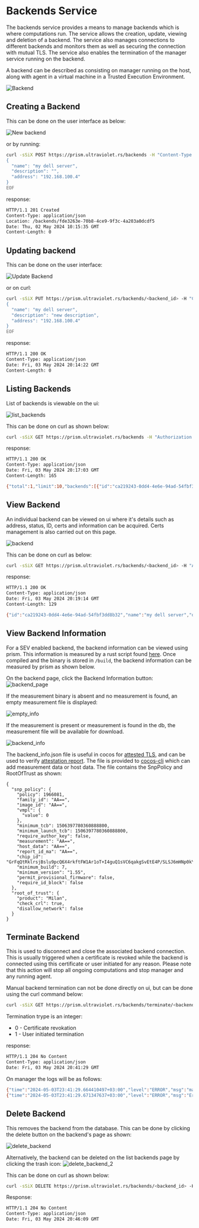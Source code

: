 # Backends Service
The backends service provides a means to manage backends which is where computations run. The service allows the creation, update, viewing and deletion of a backend. The service also manages connections to different backends and monitors them as well as securing the connection with mutual TLS. The service also enables the termination of the manager service running on the backend.

A backend can be described as consisting on manager running on the host, along with agent in a virtual machine in a Trusted Execution Environment.

![Backend](img/backend.drawio.png)

## Creating a Backend
This can be done on the user interface as below:

![New backend](img/ui/new%20backend.png)

or by running:
```bash
curl -sSiX POST https://prism.ultraviolet.rs/backends -H "Content-Type: application/json" -H "Authorization: Bearer <user_token>" -d @- << EOF
{
  "name": "my dell server",
  "description": "",
  "address": "192.168.100.4"
}
EOF
```

response:

```bash
HTTP/1.1 201 Created
Content-Type: application/json
Location: /backends/fde3263e-70b8-4ce9-9f3c-4a203a0dcdf5
Date: Thu, 02 May 2024 10:15:35 GMT
Content-Length: 0
```

## Updating backend
This can be done on the user interface:

![Update Backend](img/ui/update%20backend.png)

or on curl:
```bash
curl -sSiX PUT https://prism.ultraviolet.rs/backends/<backend_id> -H "Content-Type: application/json" -H "Authorization: Bearer <user_token>" -d @- << EOF
{
  "name": "my dell server",
  "description": "new description",
  "address": "192.168.100.4"
}
EOF
```

response:
```bash
HTTP/1.1 200 OK
Content-Type: application/json
Date: Fri, 03 May 2024 20:14:22 GMT
Content-Length: 0
```

## Listing Backends
List of backends is viewable on the ui:

![list_backends](img/backends_page.png)

This can be done on curl as shown below:

```bash
curl -sSiX GET https://prism.ultraviolet.rs/backends -H "Authorization: Bearer <user_token>"
```

response:

```bash
HTTP/1.1 200 OK
Content-Type: application/json
Date: Fri, 03 May 2024 20:17:03 GMT
Content-Length: 165

{"total":1,"limit":10,"backends":[{"id":"ca219243-0dd4-4e6e-94ad-54fbf3dd8b32","name":"my dell server","description":"some description","address":"192.168.100.4"}]}
```

## View Backend
An individual backend can be viewed on ui where it's details such as address, status, ID, certs and information can be acquired. Certs management is also carried out on this page.

![backend](img/backend.png)

This can be done on curl as below:

```bash
curl -sSiX GET https://prism.ultraviolet.rs/backends/<backend_id> -H "Authorization: Bearer <user_token>"
```

response:

```bash
HTTP/1.1 200 OK
Content-Type: application/json
Date: Fri, 03 May 2024 20:19:14 GMT
Content-Length: 129

{"id":"ca219243-0dd4-4e6e-94ad-54fbf3dd8b32","name":"my dell server","description":"some description","address":"192.168.100.4"}
```

## View Backend Information
For a SEV enabled backend, the backend information can be viewed using prism. This information is measured by a rust script found [here](https://github.com/ultravioletrs/cocos/blob/main/scripts/backend_info/src/main.rs). Once compiled and the binary is stored in `/build`, the backend information can be measured by prism as shown below.

On the backend page, click the Backend Information button:
![backend_page](img/backend_page.png)

If the measurement binary is absent and no measurement is found, an empty measurement file is displayed:

![empty_info](img/empty_backend_info.png)

If the measurement is present or measurement is found in the db, the measurement file will be available for download.

![backend_info](img/backend_info.png)

The backend_info.json file is useful in cocos for [attested TLS](https://docs.cocos.ultraviolet.rs/attestation/#attested-tls), and can be used to verify [attestation report](https://docs.cocos.ultraviolet.rs/cli/#fetch-and-validate-attestation-report). The file is provided to [cocos-cli](https://docs.cocos.ultraviolet.rs/cli/#backend-info) which can add measurement data or host data. The file contains the SnpPolicy and RootOfTrust as shown:

```
{
  "snp_policy": {
    "policy": 1966081,
    "family_id": "AA==",
    "image_id": "AA==",
    "vmpl": {
      "value": 0
    },
    "minimum_tcb": 1506397780360888800,
    "minimum_launch_tcb": 1506397780360888800,
    "require_author_key": false,
    "measurement": "AA==",
    "host_data": "AA==",
    "report_id_ma": "AA==",
    "chip_id": "GrFqQtRklrsjBslu9pcQ6X4rkftFW1Ar1oT+I4guQ1sVC6qakgSvEtE4P/SLSJ6mHNp0kY0mHnGpvz1Ov+k/w==",
    "minimum_build": 7,
    "minimum_version": "1.55",
    "permit_provisional_firmware": false,
    "require_id_block": false
  },
  "root_of_trust": {
    "product": "Milan",
    "check_crl": true,
    "disallow_network": false
  }
}

```

## Terminate Backend
This is used to disconnect and close the associated backend connection. This is usually triggered when a certificate is revoked while the backend is connected using this certificate or user initiated for any reason.
Please note that this action will stop all ongoing computations and stop manager and any running agent.

Manual backend termination can not be done directly on ui, but can be done using the curl command below:

```bash
curl -sSiX GET https://prism.ultraviolet.rs/backends/terminate/<backend_id>/<termination_type> -H "Authorization: Bearer <user_token>"
```

Termination trype is an integer:
- 0 - Certificate revokation
- 1 - User initiated termination

response:
```bash
HTTP/1.1 204 No Content
Content-Type: application/json
Date: Fri, 03 May 2024 20:41:29 GMT
```

On manager the logs will be as follows:
```bash
{"time":"2024-05-03T23:41:29.664410497+03:00","level":"ERROR","msg":"manager service terminated: server requested client termination\nBackend Closed"}
{"time":"2024-05-03T23:41:29.671347637+03:00","level":"ERROR","msg":"Error shutting down tracer provider: context canceled"}
```

## Delete Backend
This removes the backend from the database. This can be done by clicking the delete button on the backend's page as shown:

![delete_backend](img/delete_backend_1.png)

Alternatively, the backend can be deleted on the list backends page by clicking the trash icon:
![delete_backend_2](img/delete_backend_2.png)

This can be done on curl as shown below:

```bash
curl -sSiX DELETE https://prism.ultraviolet.rs/backends/<backend_id> -H "Authorization: Bearer <user_token>"
```

Response:
```bash
HTTP/1.1 204 No Content
Content-Type: application/json
Date: Fri, 03 May 2024 20:46:09 GMT
```
